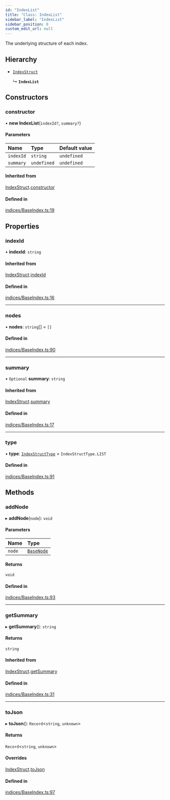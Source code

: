 ```yaml
---
id: "IndexList"
title: "Class: IndexList"
sidebar_label: "IndexList"
sidebar_position: 0
custom_edit_url: null
---
```


The underlying structure of each index.

## Hierarchy

- [`IndexStruct`](IndexStruct.md)

  ↳ **`IndexList`**

## Constructors

### constructor

• **new IndexList**(`indexId?`, `summary?`)

#### Parameters

| Name | Type | Default value |
| :------ | :------ | :------ |
| `indexId` | `string` | `undefined` |
| `summary` | `undefined` | `undefined` |

#### Inherited from

[IndexStruct](IndexStruct.md).[constructor](IndexStruct.md#constructor)

#### Defined in

[indices/BaseIndex.ts:19](https://github.com/run-llama/LlamaIndexTS/blob/main/packages/core/src/indices/BaseIndex.ts#L19)

## Properties

### indexId

• **indexId**: `string`

#### Inherited from

[IndexStruct](IndexStruct.md).[indexId](IndexStruct.md#indexid)

#### Defined in

[indices/BaseIndex.ts:16](https://github.com/run-llama/LlamaIndexTS/blob/main/packages/core/src/indices/BaseIndex.ts#L16)

___

### nodes

• **nodes**: `string`[] = `[]`

#### Defined in

[indices/BaseIndex.ts:90](https://github.com/run-llama/LlamaIndexTS/blob/main/packages/core/src/indices/BaseIndex.ts#L90)

___

### summary

• `Optional` **summary**: `string`

#### Inherited from

[IndexStruct](IndexStruct.md).[summary](IndexStruct.md#summary)

#### Defined in

[indices/BaseIndex.ts:17](https://github.com/run-llama/LlamaIndexTS/blob/main/packages/core/src/indices/BaseIndex.ts#L17)

___

### type

• **type**: [`IndexStructType`](../enums/IndexStructType.md) = `IndexStructType.LIST`

#### Defined in

[indices/BaseIndex.ts:91](https://github.com/run-llama/LlamaIndexTS/blob/main/packages/core/src/indices/BaseIndex.ts#L91)

## Methods

### addNode

▸ **addNode**(`node`): `void`

#### Parameters

| Name | Type |
| :------ | :------ |
| `node` | [`BaseNode`](BaseNode.md) |

#### Returns

`void`

#### Defined in

[indices/BaseIndex.ts:93](https://github.com/run-llama/LlamaIndexTS/blob/main/packages/core/src/indices/BaseIndex.ts#L93)

___

### getSummary

▸ **getSummary**(): `string`

#### Returns

`string`

#### Inherited from

[IndexStruct](IndexStruct.md).[getSummary](IndexStruct.md#getsummary)

#### Defined in

[indices/BaseIndex.ts:31](https://github.com/run-llama/LlamaIndexTS/blob/main/packages/core/src/indices/BaseIndex.ts#L31)

___

### toJson

▸ **toJson**(): `Record`<`string`, `unknown`\>

#### Returns

`Record`<`string`, `unknown`\>

#### Overrides

[IndexStruct](IndexStruct.md).[toJson](IndexStruct.md#tojson)

#### Defined in

[indices/BaseIndex.ts:97](https://github.com/run-llama/LlamaIndexTS/blob/main/packages/core/src/indices/BaseIndex.ts#L97)
